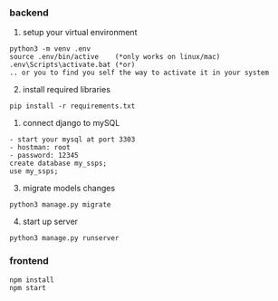 ### backend
1. setup your virtual environment
```
python3 -m venv .env
source .env/bin/active    (*only works on linux/mac)
.env\Scripts\activate.bat (*or)
.. or you to find you self the way to activate it in your system
```
2. install required libraries
```
pip install -r requirements.txt
```
1. connect django to mySQL
```
- start your mysql at port 3303
- hostman: root
- password: 12345
create database my_ssps;
use my_ssps;
```
3. migrate models changes
```
python3 manage.py migrate
```
4. start up server
```
python3 manage.py runserver
```

### frontend
```
npm install
npm start
```

